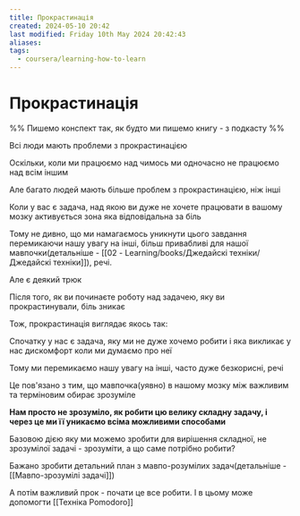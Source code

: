 ```yaml
---
title: Прокрастинація
created: 2024-05-10 20:42
last modified: Friday 10th May 2024 20:42:43
aliases: 
tags:
  - coursera/learning-how-to-learn
---
```

# Прокрастинація

%% Пишемо конспект так, як будто ми пишемо книгу - з подкасту %%

Всі люди мають проблеми з прокрастинацією

Оскільки, коли ми працюємо над чимось ми одночасно не працюємо над всім іншим

Але багато людей мають більше проблем з прокрастинацією, ніж інші

Коли у вас є задача, над якою ви дуже не хочете працювати в вашому мозку активується зона яка відповідальна за біль

Тому не дивно, що ми намагаємось уникнути цього завдання перемикаючи нашу увагу на інші, більш привабливі для нашої мавпочки(детальніше - [[02 - Learning/books/Джедайскі техніки/Джедайскі техніки]]), речі.

Але є деякий трюк

Після того, як ви починаєте роботу над задачею, яку ви прокрастинували, біль зникає

Тож, прокрастинація виглядає якось так:

Спочатку у нас є задача, яку ми не дуже хочемо робити і яка викликає у нас дискомфорт коли ми думаємо про неї

Тому ми перемикаємо нашу увагу на інші, часто дуже безкорисні, речі

Це пов'язано з тим, що мавпочка(уявно) в нашому мозку між важливим та терміновим обирає зрозуміле

**Нам просто не зрозуміло, як робити цю велику складну задачу, і через це ми її уникаємо всіма можливими способами**

Базовою дією яку ми можемо зробити для вирішення складної, не зрозумілої задачі - зрозуміти, а що саме потрібно робити?

Бажано зробити детальний план з мавпо-розумілих задач(детальніше -  [[Мавпо-зрозумілі задачі]])

А потім важливий прок - почати це все робити. І в цьому може допомогти [[Техніка Pomodoro]]

